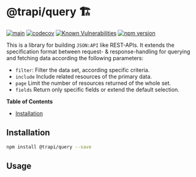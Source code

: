 # @trapi/query 🏗

[![main](https://github.com/Tada5hi/typescript-rest-api/actions/workflows/main.yml/badge.svg)](https://github.com/Tada5hi/typescript-rest-api/actions/workflows/main.yml)
[![codecov](https://codecov.io/gh/Tada5hi/typescript-rest-api/branch/main/graph/badge.svg?token=ZUJ8F5TTSX)](https://codecov.io/gh/Tada5hi/typescript-rest-api)
[![Known Vulnerabilities](https://snyk.io/test/github/Tada5hi/typescript-rest-api/badge.svg)](https://snyk.io/test/github/Tada5hi/typescript-rest-api)
[![npm version](https://badge.fury.io/js/@trapi%2Fquery.svg)](https://badge.fury.io/js/@trapi%2Fquery)

This is a library for building `JSON:API` like REST-APIs.
It extends the specification format between request- & response-handling for querying and fetching data according the following parameters:
- `filter`: Filter the data set, according specific criteria.
- `include` Include related resources of the primary data.
- `page` Limit the number of resources returned of the whole set.
- `fields` Return only specific fields or extend the default selection.

**Table of Contents**

- [Installation](#installation)

## Installation

```bash
npm install @trapi/query --save
```

## Usage
